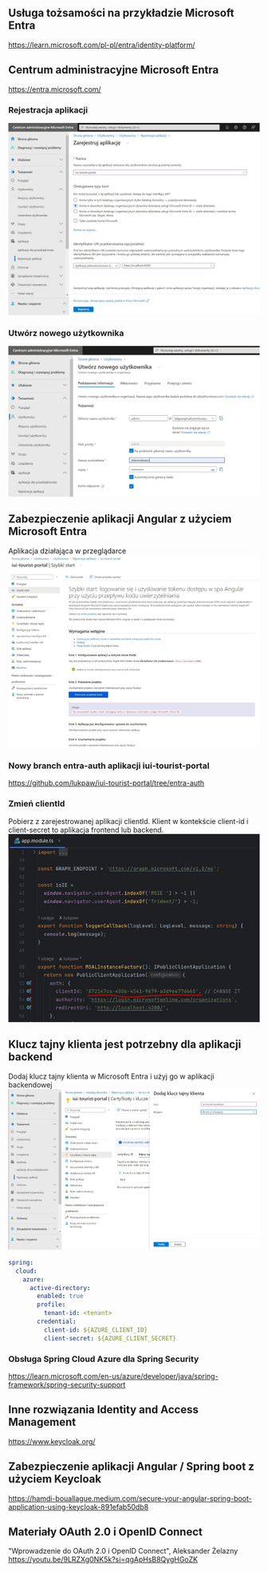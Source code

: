 ## Usługa tożsamości na przykładzie Microsoft Entra
https://learn.microsoft.com/pl-pl/entra/identity-platform/

## Centrum administracyjne Microsoft Entra
https://entra.microsoft.com/

### Rejestracja aplikacji
![Rejestruj](https://github.com/lukpaw/iui-lectures/blob/main/iui04/img/1_entra_rejestruj.jpg "Rejestruj")

### Utwórz nowego użytkownika
![Nowy użytkownik](https://github.com/lukpaw/iui-lectures/blob/main/iui04/img/2_entra_utworz_uzytkownika.jpg "Nowy użytkownik")

## Zabezpieczenie aplikacji Angular z użyciem Microsoft Entra
Aplikacja działająca w przeglądarce
![Szybki start](https://github.com/lukpaw/iui-lectures/blob/main/iui04/img/3_entra_szybki_start.jpg "Szybki start")

### Nowy branch entra-auth aplikacji iui-tourist-portal 
https://github.com/lukpaw/iui-tourist-portal/tree/entra-auth

### Zmień clientId
Pobierz z zarejestrowanej aplikacji clientId.
Klient w kontekście client-id i client-secret to aplikacja frontend lub backend. 
![Zmień clientId](https://github.com/lukpaw/iui-lectures/blob/main/iui04/img/4_entra_zmien_client_id.jpg "Zmień clientId")

## Klucz tajny klienta jest potrzebny dla aplikacji backend
Dodaj klucz tajny klienta w Microsoft Entra i użyj go w aplikacji backendowej
![odaj klucz tajny klienta](https://github.com/lukpaw/iui-lectures/blob/main/iui04/img/5_entra_zmien_client_secret.jpg "Dodaj klucz tajny klienta")

```yaml
spring:
  cloud:
    azure:
      active-directory:
        enabled: true
        profile:
          tenant-id: <tenant>
        credential:
          client-id: ${AZURE_CLIENT_ID}
          client-secret: ${AZURE_CLIENT_SECRET}
```
### Obsługa Spring Cloud Azure dla Spring Security
https://learn.microsoft.com/en-us/azure/developer/java/spring-framework/spring-security-support

## Inne rozwiązania Identity and Access Management
https://www.keycloak.org/

## Zabezpieczenie aplikacji Angular / Spring boot z użyciem Keycloak
https://hamdi-bouallague.medium.com/secure-your-angular-spring-boot-application-using-keycloak-891efab50db8

## Materiały OAuth 2.0 i OpenID Connect
"Wprowadzenie do OAuth 2.0 i OpenID Connect", Aleksander Żelazny https://youtu.be/9LRZXg0NK5k?si=qgApHsB8QygHGoZK